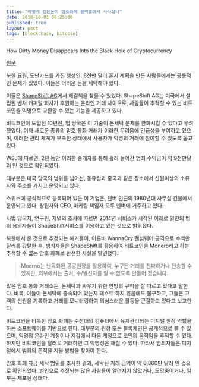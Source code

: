 ```yaml
---
title: "어떻게 검은돈이 암호화폐 블랙홀에서 사라졌나"
date: 2018-10-01 06:25:00
published: true
layout: post
tags: [blockchain, bitcoin]
---
```


How Dirty Money Disappears Into the Black Hole of Cryptocurrency

[원문](https://www.wsj.com/articles/how-dirty-money-disappears-into-the-black-hole-of-cryptocurrency-1538149743)

북한 요원, 도난카드를 가진 행상인, 8천만 달러 폰지 계획을 만든 사람들에게는 공통적인 문제가 있었다. 이들은 더러운 돈을 세탁해야 했다.

이들은 [ShapeShift AG](https://shapeshift.io/#/coins)에서 해결책을 찾을 수 있었다. ShapeShift AG는 미국에서 설립된 벤처 캐피털 회사가 후원하는 온라인 거래 사이트로, 사람들이 추적할 수 있는 비트코인을 익명으로 교환할 수 있는 기능을 제공하고 있다.

비트코인이 도입된 10년전, 법 당국은 이 기술이 돈세탁 문제를 완화시킬 수 있다고 우려했었다. 이제 새로운 종류의 암호 통화 거래가 이러한 두려움에 긴급성을 부여하고 있으며, 이러한 관리 체계가 부족한 상태에서 사용자가 익명의 거래에 참여할 수 있도록 돕고 있다.

WSJ에 따르면, 2년 동안 이러한 중개자를 통해 흘러 들어간 범죄 수익금이 약 9천만달러 인 것으로 확인되었다.

대부분은 미국 당국의 범위를 넘어선, 동유럽과 중국과 같은 장소에서 신원미상의 소유자와 주소를 가지고 운영되고 있다.

스위스에 공식적으로 등록되어 있는 이 기업은, 덴버 인근의 1980년대 사무실 건물에서 운영되고 있다. 창립자와 CEO, 마케팅 책임자 모두 덴버에 거주하고 있다.

사법 당국자, 연구원, 저널의 조사에 따르면 2014년 서비스가 시작된 이래로 일련의 범죄 용의자들이 ShapeShift서비스를 이용하고 있는 것으로 밝혀졌다.

북한에서 온 것으로 추정되는 해커들이, 이른바 WannaCry 랜섬웨어 공격으로 수백만달러를 강탈한 후, 범죄자들은 ShapeShift를 활용하여 비트코인을 Monero라고 하는 추적할 수 없는 암호 화폐로 환전한 사실을 발견했다.

> Moerno는 난독화된 공공원장을 활용하여, 누구든 거래를 전파하거나 전송할 수 있지만, 외부에서는 출처, 수/발신자를 알 수 없도록 만들어 졌습니다.

많은 암호 통화 거래소는, 돈세탁과 싸우기 위한 연방의 규칙을 잘 따르고 있다고 말한다. 비록, 이들이 돈세탁에 종속되어 있는지 테스트 하지 않음에도 불구하고, 그들은 고객의 신원을 기록하고 거래를 모니터링하여 의심스러운 활동을 근절하고 있다고 보고한다.

비트코인을 비록한 암호 화폐는 수천대의 컴퓨터에서 유지관리되는 디지털 원장 역할을 하는 소프트웨어를 기반으로 한다. 대부분의 원장 또는 블록체인은 공개적으로 볼 수 있으며, 익명의 온라인 계정이나 지갑에서 다음 계정으로 코인의 움직임을 추적할 수 있다. 하지만 비트코인을 달러로 거래하면 그 익명성은 깨질 수 있다. 따라서 범죄자들은 디지털에서 범죄의 흔적을 지울 방법을 찾아야 한다.

암호 화폐 자금 세탁 범위를 조사한 결과, 세탁된 거래 금액이 약 8,860만 달러 인 것으로 확인되었다. 범인으로 추정되는 많은 사람들이 알려지지 않았거나, 도망중이거나, 일부는 체포된 상태다.

